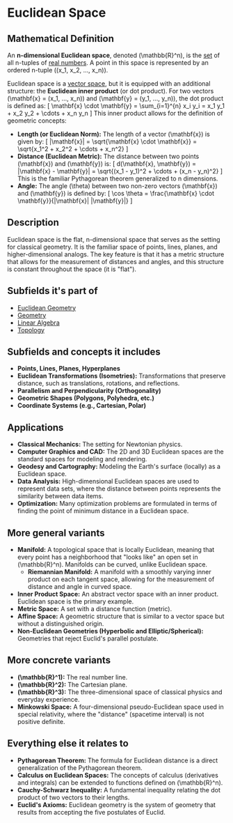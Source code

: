# Euclidean Space

## Mathematical Definition

An **n-dimensional Euclidean space**, denoted \(\mathbb{R}^n\), is the [set](../../../00_Foundations/01_Set_Theory/Set.md) of all n-tuples of [real numbers](../../../00_Foundations/02_Number_Systems/Real_Numbers.md). A point in this space is represented by an ordered n-tuple \((x_1, x_2, ..., x_n)\).

Euclidean space is a [vector space](../../../01_Algebra/02_Linear_Algebra/Vector_Space.md), but it is equipped with an additional structure: the **Euclidean inner product** (or dot product). For two vectors \(\mathbf{x} = (x_1, ..., x_n)\) and \(\mathbf{y} = (y_1, ..., y_n)\), the dot product is defined as:
\[ \mathbf{x} \cdot \mathbf{y} = \sum_{i=1}^{n} x_i y_i = x_1 y_1 + x_2 y_2 + \cdots + x_n y_n \]
This inner product allows for the definition of geometric concepts:
*   **Length (or Euclidean Norm):** The length of a vector \(\mathbf{x}\) is given by:
    \[ \|\mathbf{x}\| = \sqrt{\mathbf{x} \cdot \mathbf{x}} = \sqrt{x_1^2 + x_2^2 + \cdots + x_n^2} \]
*   **Distance (Euclidean Metric):** The distance between two points \(\mathbf{x}\) and \(\mathbf{y}\) is:
    \[ d(\mathbf{x}, \mathbf{y}) = \|\mathbf{x} - \mathbf{y}\| = \sqrt{(x_1 - y_1)^2 + \cdots + (x_n - y_n)^2} \]
    This is the familiar Pythagorean theorem generalized to n dimensions.
*   **Angle:** The angle \(\theta\) between two non-zero vectors \(\mathbf{x}\) and \(\mathbf{y}\) is defined by:
    \[ \cos \theta = \frac{\mathbf{x} \cdot \mathbf{y}}{\|\mathbf{x}\| \|\mathbf{y}\|} \]

## Description

Euclidean space is the flat, n-dimensional space that serves as the setting for classical geometry. It is the familiar space of points, lines, planes, and higher-dimensional analogs. The key feature is that it has a metric structure that allows for the measurement of distances and angles, and this structure is constant throughout the space (it is "flat").

## Subfields it's part of

*   [Euclidean Geometry](./)
*   [Geometry](../)
*   [Linear Algebra](../../../01_Algebra/02_Linear_Algebra/)
*   [Topology](../../../04_Topology/)

## Subfields and concepts it includes

*   **Points, Lines, Planes, Hyperplanes**
*   **Euclidean Transformations (Isometries):** Transformations that preserve distance, such as translations, rotations, and reflections.
*   **Parallelism and Perpendicularity (Orthogonality)**
*   **Geometric Shapes (Polygons, Polyhedra, etc.)**
*   **Coordinate Systems (e.g., Cartesian, Polar)**

## Applications

*   **Classical Mechanics:** The setting for Newtonian physics.
*   **Computer Graphics and CAD:** The 2D and 3D Euclidean spaces are the standard spaces for modeling and rendering.
*   **Geodesy and Cartography:** Modeling the Earth's surface (locally) as a Euclidean space.
*   **Data Analysis:** High-dimensional Euclidean spaces are used to represent data sets, where the distance between points represents the similarity between data items.
*   **Optimization:** Many optimization problems are formulated in terms of finding the point of minimum distance in a Euclidean space.

## More general variants

*   **Manifold:** A topological space that is locally Euclidean, meaning that every point has a neighborhood that "looks like" an open set in \(\mathbb{R}^n\). Manifolds can be curved, unlike Euclidean space.
    *   **Riemannian Manifold:** A manifold with a smoothly varying inner product on each tangent space, allowing for the measurement of distance and angle in curved space.
*   **Inner Product Space:** An abstract vector space with an inner product. Euclidean space is the primary example.
*   **Metric Space:** A set with a distance function (metric).
*   **Affine Space:** A geometric structure that is similar to a vector space but without a distinguished origin.
*   **Non-Euclidean Geometries (Hyperbolic and Elliptic/Spherical):** Geometries that reject Euclid's parallel postulate.

## More concrete variants

*   **\(\mathbb{R}^1\):** The real number line.
*   **\(\mathbb{R}^2\):** The Cartesian plane.
*   **\(\mathbb{R}^3\):** The three-dimensional space of classical physics and everyday experience.
*   **Minkowski Space:** A four-dimensional pseudo-Euclidean space used in special relativity, where the "distance" (spacetime interval) is not positive definite.

## Everything else it relates to

*   **Pythagorean Theorem:** The formula for Euclidean distance is a direct generalization of the Pythagorean theorem.
*   **Calculus on Euclidean Spaces:** The concepts of calculus (derivatives and integrals) can be extended to functions defined on \(\mathbb{R}^n\).
*   **Cauchy-Schwarz Inequality:** A fundamental inequality relating the dot product of two vectors to their lengths.
*   **Euclid's Axioms:** Euclidean geometry is the system of geometry that results from accepting the five postulates of Euclid.
